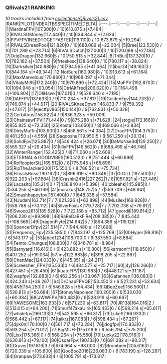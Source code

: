 ### QRivals21 RANKING
*10 tracks included from [collections/QRivals21.csv](/collections/QRivals21.csv)*
|RANK|PILOT|INDEX|TBSSPEC|TIME|DELTA|
|:---:|:---|:---:|:---:|:---:|---:|
|1|WerdnaFPV|107.300|0 / 10|610.875 s|+7.484|
|2|RIVALSGMoney|112.440|0 / 10|634.844 s|+12.624|
|3|FPVFPVINEEDTOGETFASTER|119.110|0 / 10|673.679 s|+19.294|
|4|RIVALSDreadPool|121.820|0 / 10|688.089 s|+22.004|
|5|Bree|123.530|0 / 10|701.289 s|+23.714|
|6|RIVALSDutch|127.000|3 / 10|720.088 s|+27.184|
|7|OrigDragon|132.660|5 / 10|750.513 s|+32.844|
|8|TriBull|137.320|10 / 10|782.162 s|+37.504|
|9|frteskesc|138.640|0 / 10|780.117 s|+38.824|
|10|Darksilver|140.880|6 / 10|794.565 s|+41.064|
|11|ibor24|149.160|3 / 10|844.164 s|+49.344|
|12|NotSure|160.980|8 / 10|913.613 s|+61.164|
|13|MaxMarvelous|170.860|0 / 10|968.097 s|+71.044|
|14|VitalyMi85|172.240|0 / 10|979.890 s|+72.424|
|15|MoFPV!|192.870|0 / 10|1094.948 s|+93.054|
|16|CtrlAltFred|206.620|0 / 10|1164.498 s|+106.804|
|17|OliHawk|107.011|0 / 9|528.646 s|+7.195|
|18|DAFFPV|137.633|0 / 9|710.234 s|+37.817|
|19|GoldenFpv|144.733|0 / 9|746.874 s|+44.917|
|20|RIVALSKneeDown|146.833|7 / 9|759.392 s|+47.017|
|21|ejectfpv865|150.144|0 / 9|762.831 s|+50.328|
|22|CerbAirus|158.822|4 / 9|836.323 s|+59.006|
|23|ChainsawFPV|171.444|0 / 9|875.288 s|+71.628|
|24|stogie|172.166|0 / 9|855.825 s|+72.350|
|25|Kosta|103.650|0 / 8|469.066 s|+3.834|
|26|DirtyMuffin|103.900|0 / 8|458.561 s|+4.084|
|27|DracFPV|104.375|0 / 8|481.250 s|+4.559|
|28|Saqoosha|119.950|5 / 8|561.250 s|+20.134|
|29|SolidFpv|125.887|0 / 8|546.424 s|+26.071|
|30|DeMoNse3d|129.250|2 / 8|565.327 s|+29.434|
|31|tillyFPV|146.562|0 / 8|688.499 s|+46.746|
|32|WinterRanger|152.425|0 / 8|711.060 s|+52.609|
|33|ETERNAL☆GOODVIBES|160.512|0 / 8|751.444 s|+60.696|
|34|RoflcopterStL|165.512|0 / 8|775.945 s|+65.696|
|35|RipTheJacker200|175.550|0 / 8|788.521 s|+75.734|
|36|FlossIsBoss|190.162|0 / 8|896.619 s|+90.346|
|37|GrOiLL|197.500|0 / 8|922.203 s|+97.684|
|38|Crashin2416|227.262|1 / 8|1057.821 s|+127.446|
|39|Lacasito|105.214|0 / 7|438.840 s|+5.398|
|40|cbleehk|145.985|0 / 7|534.255 s|+46.169|
|41|mcrakus|148.757|5 / 7|559.709 s|+48.941|
|42|Smashhappyfpv|157.400|0 / 7|648.338 s|+57.584|
|43|NJudah|163.714|7 / 7|621.326 s|+63.898|
|44|Musilex|169.928|0 / 7|658.788 s|+70.112|
|45|SilverFoxUK|179.728|7 / 7|702.738 s|+79.912|
|46|Swoop2613|185.528|0 / 7|722.168 s|+85.712|
|47|geordil|189.814|2 / 7|806.230 s|+89.998|
|48|RaReDaRkFiRe|208.385|0 / 7|845.442 s|+108.569|
|49|DragonFlyte|214.942|5 / 7|894.389 s|+115.126|
|50|SpencerDfpv|221.514|7 / 7|944.480 s|+121.698|
|51|Frequency_Fpv|225.585|0 / 7|843.197 s|+125.769|
|52|00Hyper|99.816|1 / 6|343.177 s||
|53|abcd1234|108.700|0 / 6|387.550 s|+8.884|
|54|Femto_Chungus|108.800|0 / 6|346.781 s|+8.984|
|55|Barnyard|116.616|0 / 6|423.882 s|+16.800|
|56|karrson㋡|118.850|0 / 6|407.252 s|+19.034|
|57|mv|122.683|6 / 6|398.205 s|+22.867|
|58|ChettMac|124.033|0 / 6|445.351 s|+24.217|
|59|Screecher_FPV|125.533|0 / 6|434.577 s|+25.717|
|60|j4y|126.266|0 / 6|427.451 s|+26.450|
|61|kuatoFPV|130.983|0 / 6|448.121 s|+31.167|
|62|wapfpv|132.883|0 / 6|462.256 s|+33.067|
|63|Gafannen|136.083|0 / 6|424.243 s|+36.267|
|64|DrChabFPVQE|153.450|3 / 6|527.231 s|+53.634|
|65|4N5|154.250|0 / 6|546.628 s|+54.434|
|66|QBeeZee!|156.500|1 / 6|530.813 s|+56.684|
|67|StoneyNapoleon|160.200|6 / 6|533.030 s|+60.384|
|68|JWWFPV|160.483|0 / 6|528.919 s|+60.667|
|69|YAWESOME|163.633|3 / 6|571.230 s|+63.817|
|70|JR138|164.016|2 / 6|513.015 s|+64.200|
|71|Smurf47akaUlrik|165.433|6 / 6|568.214 s|+65.617|
|72|whalefpv|166.133|0 / 6|542.595 s|+66.317|
|73|LukeS|166.933|0 / 6|566.442 s|+67.117|
|74|talkrz|167.083|1 / 6|598.434 s|+67.267|
|75|dyk0n|170.100|0 / 6|561.717 s|+70.284|
|76|jdogfpv|170.833|0 / 6|593.254 s|+71.017|
|77|BigMUFF|175.016|6 / 6|556.794 s|+75.200|
|78|Lixx|175.366|0 / 6|568.264 s|+75.550|
|79|Lucky22|178.916|0 / 6|630.913 s|+79.100|
|80|OscarFpv|190.133|0 / 6|691.282 s|+90.317|
|81|Gruver|197.816|3 / 6|674.964 s|+98.000|
|82|Brombeer|205.616|0 / 6|720.339 s|+105.800|
|83|QooBoo2016|226.083|0 / 6|783.199 s|+126.267|
|84|Granpaw|273.633|4 / 6|1005.791 s|+173.817|
